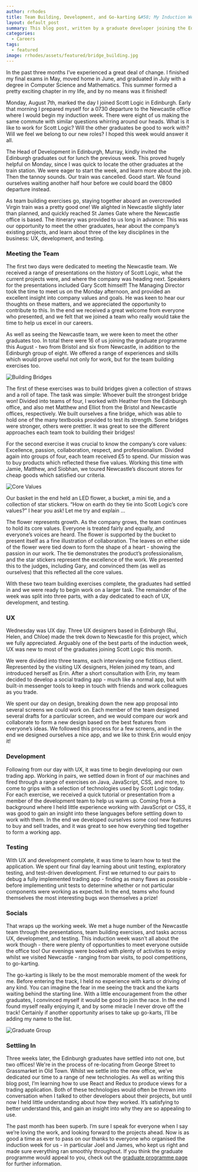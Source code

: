 ```yaml
---
author: rrhodes
title: Team Building, Development, and Go-karting &#58; My Induction Week at Scott Logic
layout: default_post
summary: This blog post, written by a graduate developer joining the Edinburgh team, reflects on his induction week experience at Newcastle. A total of sixteen graduates across UX, development, and testing joined this August, and the induction was an ideal opportunity for everyone to meet.
categories:
  - Careers
tags:
  - featured
image: rrhodes/assets/featured/bridge_building.jpg
---
```

In the past three months I’ve experienced a great deal of change. I finished my final exams in May, moved home in June, and graduated in July with a degree in Computer Science and Mathematics. This summer formed a pretty exciting chapter in my life, and by no means was it finished!

Monday, August 7th, marked the day I joined Scott Logic in Edinburgh. Early that morning I prepared myself for a 0730 departure to the Newcastle office where I would begin my induction week. There were eight of us making the same commute with similar questions whirring around our heads. What is it like to work for Scott Logic? Will the other graduates be good to work with? Will we feel we belong to our new roles? I hoped this week would answer it all.  

The Head of Development in Edinburgh, Murray, kindly invited the Edinburgh graduates out for lunch the previous week. This proved hugely helpful on Monday, since I was quick to locate the other graduates at the train station. We were eager to start the week, and learn more about the job. Then the tannoy sounds. Our train was cancelled. Good start. We found ourselves waiting another half hour before we could board the 0800 departure instead.

As team building exercises go, staying together aboard an overcrowded Virgin train was a pretty good one! We alighted in Newcastle slightly later than planned, and quickly reached St James Gate where the Newcastle office is based. The itinerary was provided to us long in advance: This was our opportunity to meet the other graduates, hear about the company’s existing projects, and learn about three of the key disciplines in the business: UX, development, and testing.

### Meeting the Team
The first two days were dedicated to meeting the Newcastle team. We received a range of presentations on the history of Scott Logic, what the current projects were, and where the company was heading next. Speakers for the presentations included Gary Scott himself! The Managing Director took the time to meet us on the Monday afternoon, and provided an excellent insight into company values and goals. He was keen to hear our thoughts on these matters, and we appreciated the opportunity to contribute to this. In the end we received a great welcome from everyone who presented, and we felt that we joined a team who really would take the time to help us excel in our careers.

As well as seeing the Newcastle team, we were keen to meet the other graduates too. In total there were 16 of us joining the graduate programme this August - two from Bristol and six from Newcastle, in addition to the Edinburgh group of eight. We offered a range of experiences and skills which would prove useful not only for work, but for the team building exercises too.

<img src='{{ site.baseurl }}/rrhodes/assets/bridge_building.JPG' alt='Building Bridges'/>

The first of these exercises was to build bridges given a collection of straws and a roll of tape. The task was simple: Whoever built the strongest bridge won! Divided into teams of four, I worked with Heather from the Edinburgh office, and also met Matthew and Elliot from the Bristol and Newcastle offices, respectively. We built ourselves a fine bridge, which was able to hold one of the many textbooks provided to test its strength. Some bridges were stronger, others were prettier. It was great to see the different approaches each team took to building their bridges!

For the second exercise it was crucial to know the company’s core values: Excellence, passion, collaboration, respect, and professionalism. Divided again into groups of four, each team received £5 to spend. Our mission was to buy products which reflected these five values. Working this time with Jamie, Matthew, and Siobhan, we toured Newcastle’s discount stores for cheap goods which satisfied our criteria.

<img src='{{ site.baseurl }}/rrhodes/assets/core_values.JPG' alt='Core Values'/>

Our basket in the end held an LED flower, a bucket, a mini tie, and a collection of star stickers. “How on earth do they tie into Scott Logic’s core values?” I hear you ask! Let me try and explain ...

The flower represents growth. As the company grows, the team continues to hold its core values. Everyone is treated fairly and equally, and everyone’s voices are heard. The flower is supported by the bucket to present itself as a fine illustration of collaboration. The leaves on either side of the flower were tied down to form the shape of a heart - showing the passion in our work. The tie demonstrates the product’s professionalism, and the star stickers represent the excellence of the work. We presented this to the judges, including Gary, and convinced them (as well as ourselves) that this reflected all the core values.

With these two team building exercises complete, the graduates had settled in and we were ready to begin work on a larger task. The remainder of the week was split into three parts, with a day dedicated to each of UX, development, and testing.

### UX
Wednesday was UX day. Three UX designers based in Edinburgh (Rui, Helen, and Chloe) made the trek down to Newcastle for this project, which we fully appreciated. Arguably one of the best parts of the induction week, UX was new to most of the graduates joining Scott Logic this month.

We were divided into three teams, each interviewing one fictitious client. Represented by the visiting UX designers, Helen joined my team, and introduced herself as Erin. After a short consultation with Erin, my team decided to develop a social trading app - much like a normal app, but with built-in messenger tools to keep in touch with friends and work colleagues as you trade.

We spent our day on design, breaking down the new app proposal into several screens we could work on. Each member of the team designed several drafts for a particular screen, and we would compare our work and collaborate to form a new design based on the best features from everyone’s ideas. We followed this process for a few screens, and in the end we designed ourselves a nice app, and we like to think Erin would enjoy it!

### Development
Following from our day with UX, it was time to begin developing our own trading app. Working in pairs, we settled down in front of our machines and fired through a range of exercises on Java, JavaScript, CSS, and more, to come to grips with a selection of technologies used by Scott Logic today. For each exercise, we received a quick tutorial or presentation from a member of the development team to help us warm up. Coming from a background where I held little experience working with JavaScript or CSS, it was good to gain an insight into these languages before settling down to work with them. In the end we developed ourselves some cool new features to buy and sell trades, and it was great to see how everything tied together to form a working app.

### Testing
With UX and development complete, it was time to learn how to test the application. We spent our final day learning about unit testing, exploratory testing, and test-driven development. First we returned to our pairs to debug a fully implemented trading app - finding as many flaws as possible - before implementing unit tests to determine whether or not particular components were working as expected. In the end, teams who found themselves the most interesting bugs won themselves a prize!

### Socials
That wraps up the working week. We met a huge number of the Newcastle team through the presentations, team building exercises, and tasks across UX, development, and testing. This induction week wasn’t all about the work though - there were plenty of opportunities to meet everyone outside the office too! Our evenings were booked with plenty of activities to enjoy whilst we visited Newcastle - ranging from bar visits, to pool competitions, to go-karting.

The go-karting is likely to be the most memorable moment of the week for me. Before entering the track, I held no experience with karts or driving of any kind. You can imagine the fear in me seeing the track and the karts waiting behind the starting line. With a little encouragement from the other graduates, I convinced myself it would be good to join the race. In the end I found myself really enjoying it, and by some miracle I never drove off the track! Certainly if another opportunity arises to take up go-karts, I’ll be adding my name to the list.

<img src='{{ site.baseurl }}/rrhodes/assets/grad_group.jpg' alt='Graduate Group'/>

### Settling In
Three weeks later, the Edinburgh graduates have settled into not one, but two offices! We're in the process of re-locating from George Street to Grassmarket in Old Town. Whilst we settle into the new office, we’ve dedicated our time to a range of new technologies. As well as writing this blog post, I’m learning how to use React and Redux to produce views for a trading application. Both of these technologies would often be thrown into conversation when I talked to other developers about their projects, but until now I held little understanding about how they worked. It’s satisfying to better understand this, and gain an insight into why they are so appealing to use.

The past month has been superb. I’m sure I speak for everyone when I say we’re loving the work, and looking forward to the projects ahead. Now is as good a time as ever to pass on our thanks to everyone who organised the induction week for us - in particular Joel and James, who kept us right and made sure everything ran smoothly throughout. If you think the graduate programme would appeal to you, check out the <a href="http://www.scottlogic.com/careers/graduateprogramme/">graduate programme page</a> for further information.
